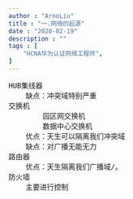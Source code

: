```yaml
---
author : "ArnoLiu"
title : "一.网络的起源"
date : "2020-02-19"
description : ""
tags : [
    "HCNA华为认证网络工程师",
]
---
```


<pre>
HUB集线器
	缺点：冲突域特别严重
交换机
		园区网交换机
		数据中心交换机
	优点：天生可以隔离我们冲突域
	缺点：对广播无能无力
路由器
	优点：天生隔离我们广播域/。
防火墙
	主要进行控制
</pre>